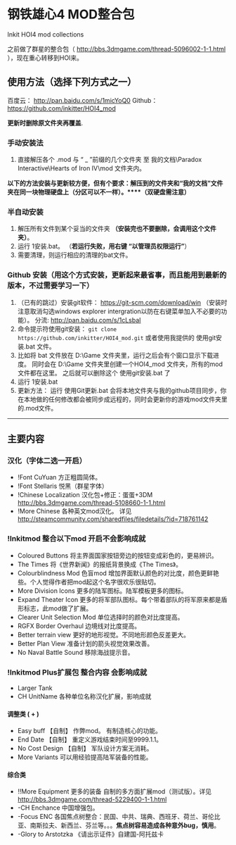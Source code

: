 # 钢铁雄心4 MOD整合包

  Inkit HOI4 mod collections

  之前做了群星的整合包（ <http://bbs.3dmgame.com/thread-5096002-1-1.html> ），现在重心转移到HOI来。

## 使用方法（选择下列方式之一）

百度云： <http://pan.baidu.com/s/1micYoQ0>
Github： <https://github.com/inkitter/HOI4_mod>

**更新时删除原文件夹再覆盖**.

### 手动安装法

1. 直接解压各个 .mod 与 “ _ ”前缀的几个文件夹 至 我的文档\Paradox Interactive\Hearts of Iron IV\mod 文件夹内。

**以下的方法安装与更新较方便，但有个要求：解压到的文件夹和“我的文档”文件夹在同一块物理硬盘上（分区可以不一样）。****（双硬盘需注意）**

### 半自动安装

1. 解压所有文件到某个妥当的文件夹 **（安装完也不要删除，会调用这个文件夹）**。
1. 运行 1安装.bat。 （**若运行失败，用右键 “以管理员权限运行”**）
1. 需要清理，则运行相应的清理的bat文件。

### Github 安装（用这个方式安装，更新起来最省事，而且能用到最新的版本，不过需要学习一下）

1. （已有的跳过）安装git软件： <https://git-scm.com/download/win> （安装时注意取消勾选windows explorer intergration以防在右键菜单加入不必要的功能）。 分流: <http://pan.baidu.com/s/1cLsbaI>
1. 命令提示符使用git安装： `git clone https://github.com/inkitter/HOI4_mod.git` 或者使用我提供的 使用git安装.bat 文件。
1. 比如将 bat 文件放在 D:\Game 文件夹里，运行之后会有个窗口显示下载进度。 同时会在 D:\Game 文件夹里创建一个HOI4_mod 文件夹，所有的mod文件都在这里。 之后就可以删除这个 使用git安装.bat 了
1. 运行 1安装.bat 
1. 更新方法： 运行 使用Git更新.bat 会将本地文件夹与我的github项目同步，你在本地做的任何修改都会被同步成远程的，同时会更新你的游戏mod文件夹里的.mod文件。

--------

## 主要内容

### 汉化（字体二选一开启）

* !Font CuYuan 方正粗圆简体。
* !Font Stellaris 悦黑（群星字体）
* !Chinese Localization 汉化包+修正：蛋蛋+3DM <http://bbs.3dmgame.com/thread-5108660-1-1.html>
* !More Chinese 各种英文mod汉化。 详见 http://steamcommunity.com/sharedfiles/filedetails/?id=718761142

### !Inkitmod 整合以下mod 开启不会影响成就

* Coloured Buttons 将主界面国家按钮旁边的按钮变成彩色的，更易辨识。
* The Times 将《世界新闻》的报纸背景换成《The Times》。
* Colourblindness Mod 色盲mod 增加界面默认颜色的对比度，颜色更鲜艳些。个人觉得作者把mod起这个名字很欢乐很贴切。
* More Division Icons 更多的陆军图标。陆军模板更多的图标。
* Expand Theater Icon 更多的将军部队图标。每个带着部队的将军原来都是盾形标志，此mod做了扩展。
* Clearer Unit Selection Mod 单位选择时的颜色对比度提高。
* RGFX Border Overhaul 边境线对比度提高。
* Better terrain view 更好的地形视觉。不同地形颜色反差更大。
* Better Plan View 准备计划的箭头视觉效果改善。
* No Naval Battle Sound 移除海战提示音。

### !Inkitmod Plus扩展包 整合内容 会影响成就
* Larger Tank 
* CH UnitName 各种单位名称汉化扩展，影响成就

#### 调整类 ( + )

* Easy buff 【自制】 作弊mod。 有制造核心的功能。
* End Date 【自制】 重定义游戏结束时间至9999.1.1。
* No Cost Design 【自制】 军队设计方案无消耗。
* More Variants 可以用经验提高陆军装备的性能。

#### 综合类

* !!More Equipment 更多的装备 自制的多方面扩展mod（测试版）。详见 http://bbs.3dmgame.com/thread-5229400-1-1.html
* -CH Enchance 中国增强包。
* -Focus ENC 各国焦点树整合：民国、中共、瑞典、西班牙、荷兰、哥伦比亚、南斯拉夫、新西兰、芬兰等。。。**焦点树容易造成各种意外bug，慎用**。
* -Glory to Arstotzka 《请出示证件》自建国-阿托兹卡
